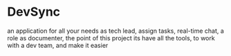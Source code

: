 # DevSync
an application for all your needs as tech lead, assign tasks, real-time chat, a role as documenter, the point of this project its have all the tools, to work with a dev team, and make it easier
